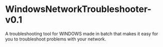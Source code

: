 # WindowsNetworkTroubleshooter-v0.1
A troubleshooting tool for WINDOWS made in batch that makes it easy for you to troubleshoot problems with your network.
